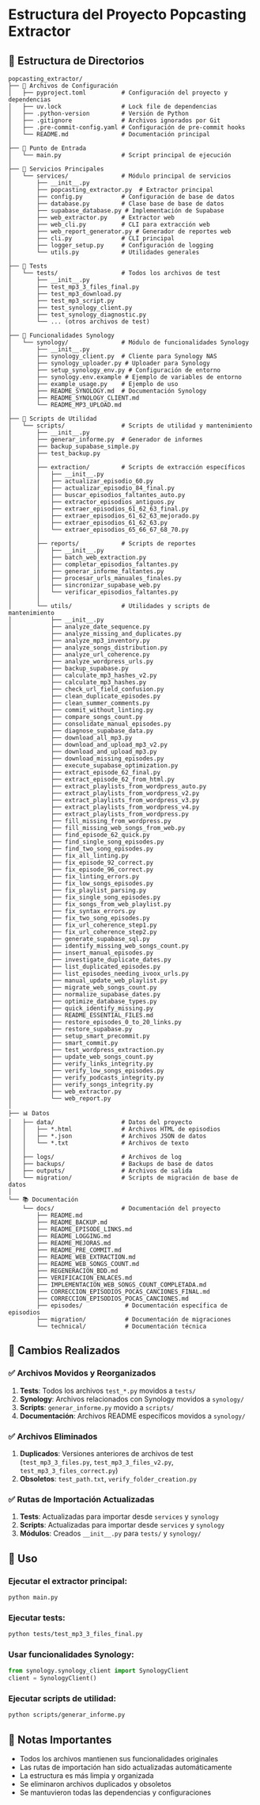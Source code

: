 # Estructura del Proyecto Popcasting Extractor

## 📁 Estructura de Directorios

```
popcasting_extractor/
├── 📄 Archivos de Configuración
│   ├── pyproject.toml          # Configuración del proyecto y dependencias
│   ├── uv.lock                 # Lock file de dependencias
│   ├── .python-version         # Versión de Python
│   ├── .gitignore              # Archivos ignorados por Git
│   ├── .pre-commit-config.yaml # Configuración de pre-commit hooks
│   └── README.md               # Documentación principal
│
├── 🚀 Punto de Entrada
│   └── main.py                 # Script principal de ejecución
│
├── 🔧 Servicios Principales
│   └── services/               # Módulo principal de servicios
│       ├── __init__.py
│       ├── popcasting_extractor.py  # Extractor principal
│       ├── config.py           # Configuración de base de datos
│       ├── database.py         # Clase base de base de datos
│       ├── supabase_database.py # Implementación de Supabase
│       ├── web_extractor.py    # Extractor web
│       ├── web_cli.py          # CLI para extracción web
│       ├── web_report_generator.py # Generador de reportes web
│       ├── cli.py              # CLI principal
│       ├── logger_setup.py     # Configuración de logging
│       └── utils.py            # Utilidades generales
│
├── 🧪 Tests
│   └── tests/                  # Todos los archivos de test
│       ├── __init__.py
│       ├── test_mp3_3_files_final.py
│       ├── test_mp3_download.py
│       ├── test_mp3_script.py
│       ├── test_synology_client.py
│       ├── test_synology_diagnostic.py
│       └── ... (otros archivos de test)
│
├── 📡 Funcionalidades Synology
│   └── synology/               # Módulo de funcionalidades Synology
│       ├── __init__.py
│       ├── synology_client.py  # Cliente para Synology NAS
│       ├── synology_uploader.py # Uploader para Synology
│       ├── setup_synology_env.py # Configuración de entorno
│       ├── synology.env.example # Ejemplo de variables de entorno
│       ├── example_usage.py    # Ejemplo de uso
│       ├── README_SYNOLOGY.md  # Documentación Synology
│       ├── README_SYNOLOGY_CLIENT.md
│       └── README_MP3_UPLOAD.md
│
├── 🔨 Scripts de Utilidad
│   └── scripts/                # Scripts de utilidad y mantenimiento
│       ├── __init__.py
│       ├── generar_informe.py  # Generador de informes
│       ├── backup_supabase_simple.py
│       ├── test_backup.py
│       │
│       ├── extraction/         # Scripts de extracción específicos
│       │   ├── __init__.py
│       │   ├── actualizar_episodio_60.py
│       │   ├── actualizar_episodio_84_final.py
│       │   ├── buscar_episodios_faltantes_auto.py
│       │   ├── extractor_episodios_antiguos.py
│       │   ├── extraer_episodios_61_62_63_final.py
│       │   ├── extraer_episodios_61_62_63_mejorado.py
│       │   ├── extraer_episodios_61_62_63.py
│       │   └── extraer_episodios_65_66_67_68_70.py
│       │
│       ├── reports/            # Scripts de reportes
│       │   ├── __init__.py
│       │   ├── batch_web_extraction.py
│       │   ├── completar_episodios_faltantes.py
│       │   ├── generar_informe_faltantes.py
│       │   ├── procesar_urls_manuales_finales.py
│       │   ├── sincronizar_supabase_web.py
│       │   └── verificar_episodios_faltantes.py
│       │
│       └── utils/              # Utilidades y scripts de mantenimiento
│           ├── __init__.py
│           ├── analyze_date_sequence.py
│           ├── analyze_missing_and_duplicates.py
│           ├── analyze_mp3_inventory.py
│           ├── analyze_songs_distribution.py
│           ├── analyze_url_coherence.py
│           ├── analyze_wordpress_urls.py
│           ├── backup_supabase.py
│           ├── calculate_mp3_hashes_v2.py
│           ├── calculate_mp3_hashes.py
│           ├── check_url_field_confusion.py
│           ├── clean_duplicate_episodes.py
│           ├── clean_summer_comments.py
│           ├── commit_without_linting.py
│           ├── compare_songs_count.py
│           ├── consolidate_manual_episodes.py
│           ├── diagnose_supabase_data.py
│           ├── download_all_mp3.py
│           ├── download_and_upload_mp3_v2.py
│           ├── download_and_upload_mp3.py
│           ├── download_missing_episodes.py
│           ├── execute_supabase_optimization.py
│           ├── extract_episode_62_final.py
│           ├── extract_episode_62_from_html.py
│           ├── extract_playlists_from_wordpress_auto.py
│           ├── extract_playlists_from_wordpress_v2.py
│           ├── extract_playlists_from_wordpress_v3.py
│           ├── extract_playlists_from_wordpress_v4.py
│           ├── extract_playlists_from_wordpress.py
│           ├── fill_missing_from_wordpress.py
│           ├── fill_missing_web_songs_from_web.py
│           ├── find_episode_62_quick.py
│           ├── find_single_song_episodes.py
│           ├── find_two_song_episodes.py
│           ├── fix_all_linting.py
│           ├── fix_episode_92_correct.py
│           ├── fix_episode_96_correct.py
│           ├── fix_linting_errors.py
│           ├── fix_low_songs_episodes.py
│           ├── fix_playlist_parsing.py
│           ├── fix_single_song_episodes.py
│           ├── fix_songs_from_web_playlist.py
│           ├── fix_syntax_errors.py
│           ├── fix_two_song_episodes.py
│           ├── fix_url_coherence_step1.py
│           ├── fix_url_coherence_step2.py
│           ├── generate_supabase_sql.py
│           ├── identify_missing_web_songs_count.py
│           ├── insert_manual_episodes.py
│           ├── investigate_duplicate_dates.py
│           ├── list_duplicated_episodes.py
│           ├── list_episodes_needing_ivoox_urls.py
│           ├── manual_update_web_playlist.py
│           ├── migrate_web_songs_count.py
│           ├── normalize_supabase_dates.py
│           ├── optimize_database_types.py
│           ├── quick_identify_missing.py
│           ├── README_ESSENTIAL_FILES.md
│           ├── restore_episodes_0_to_20_links.py
│           ├── restore_supabase.py
│           ├── setup_smart_precommit.py
│           ├── smart_commit.py
│           ├── test_wordpress_extraction.py
│           ├── update_web_songs_count.py
│           ├── verify_links_integrity.py
│           ├── verify_low_songs_episodes.py
│           ├── verify_podcasts_integrity.py
│           ├── verify_songs_integrity.py
│           ├── web_extractor.py
│           └── web_report.py
│
├── 📊 Datos
│   ├── data/                   # Datos del proyecto
│   │   ├── *.html              # Archivos HTML de episodios
│   │   ├── *.json              # Archivos JSON de datos
│   │   └── *.txt               # Archivos de texto
│   │
│   ├── logs/                   # Archivos de log
│   ├── backups/                # Backups de base de datos
│   ├── outputs/                # Archivos de salida
│   └── migration/              # Scripts de migración de base de datos
│
└── 📚 Documentación
    └── docs/                   # Documentación del proyecto
        ├── README.md
        ├── README_BACKUP.md
        ├── README_EPISODE_LINKS.md
        ├── README_LOGGING.md
        ├── README_MEJORAS.md
        ├── README_PRE_COMMIT.md
        ├── README_WEB_EXTRACTION.md
        ├── README_WEB_SONGS_COUNT.md
        ├── REGENERACION_BDD.md
        ├── VERIFICACION_ENLACES.md
        ├── IMPLEMENTACION_WEB_SONGS_COUNT_COMPLETADA.md
        ├── CORRECCION_EPISODIOS_POCAS_CANCIONES_FINAL.md
        ├── CORRECCION_EPISODIOS_POCAS_CANCIONES.md
        ├── episodes/            # Documentación específica de episodios
        ├── migration/           # Documentación de migraciones
        └── technical/           # Documentación técnica
```

## 🔄 Cambios Realizados

### ✅ Archivos Movidos y Reorganizados

1. **Tests**: Todos los archivos `test_*.py` movidos a `tests/`
2. **Synology**: Archivos relacionados con Synology movidos a `synology/`
3. **Scripts**: `generar_informe.py` movido a `scripts/`
4. **Documentación**: Archivos README específicos movidos a `synology/`

### ✅ Archivos Eliminados

1. **Duplicados**: Versiones anteriores de archivos de test (`test_mp3_3_files.py`, `test_mp3_3_files_v2.py`, `test_mp3_3_files_correct.py`)
2. **Obsoletos**: `test_path.txt`, `verify_folder_creation.py`

### ✅ Rutas de Importación Actualizadas

1. **Tests**: Actualizadas para importar desde `services` y `synology`
2. **Scripts**: Actualizadas para importar desde `services` y `synology`
3. **Módulos**: Creados `__init__.py` para `tests/` y `synology/`

## 🚀 Uso

### Ejecutar el extractor principal:
```bash
python main.py
```

### Ejecutar tests:
```bash
python tests/test_mp3_3_files_final.py
```

### Usar funcionalidades Synology:
```python
from synology.synology_client import SynologyClient
client = SynologyClient()
```

### Ejecutar scripts de utilidad:
```bash
python scripts/generar_informe.py
```

## 📝 Notas Importantes

- Todos los archivos mantienen sus funcionalidades originales
- Las rutas de importación han sido actualizadas automáticamente
- La estructura es más limpia y organizada
- Se eliminaron archivos duplicados y obsoletos
- Se mantuvieron todas las dependencias y configuraciones 